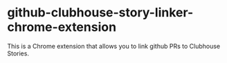 # github-clubhouse-story-linker-chrome-extension

This is a Chrome extension that allows you to link github PRs to Clubhouse Stories.
